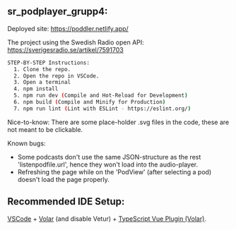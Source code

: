 ## sr_podplayer_grupp4:

Deployed site: https://poddler.netlify.app/

The project using the Swedish Radio open API:
https://sverigesradio.se/artikel/7591703

```sh
STEP-BY-STEP Instructions:
  1. Clone the repo.
  2. Open the repo in VSCode.
  3. Open a terminal
  4. npm install
  5. npm run dev (Compile and Hot-Reload for Development) 
  6. npm build (Compile and Minify for Production)
  7. npm run lint (Lint with ESLint - https://eslint.org/)
```

Nice-to-know:
There are some place-holder .svg files in the code, these are not meant to be clickable.

Known bugs:
- Some podcasts don't use the same JSON-structure as the rest 'listenpodfile.url', hence they won't load into the audio-player.
- Refreshing the page while on the 'PodView' (after selecting a pod) doesn't load the page properly.

## Recommended IDE Setup:
[VSCode](https://code.visualstudio.com/) + [Volar](https://marketplace.visualstudio.com/items?itemName=johnsoncodehk.volar) (and disable Vetur) + [TypeScript Vue Plugin (Volar)](https://marketplace.visualstudio.com/items?itemName=johnsoncodehk.vscode-typescript-vue-plugin).
